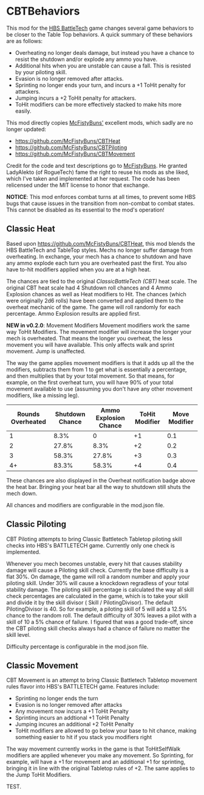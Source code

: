 # CBTBehaviors
This mod for the [HBS BattleTech](http://battletechgame.com/) game changes several game behaviors to be closer to the Table Top behaviors. A quick summary of these behaviors are as follows:

* Overheating no longer deals damage, but instead you have a chance to resist the shutdown and/or explode any ammo you have.
* Additional hits when you are unstable can cause a fall. This is resisted by your piloting skill.
* Evasion is no longer removed after attacks.
* Sprinting no longer ends your turn, and incurs a +1 ToHit penalty for attackers.
* Jumping incurs a +2 ToHit penalty for attackers.
* ToHit modifiers can be more effectively stacked to make hits more easily.

This mod directly copies [McFistyBuns'](https://github.com/McFistyBuns) excellent mods, which sadly are no longer updated:

* <https://github.com/McFistyBuns/CBTHeat>
* <https://github.com/McFistyBuns/CBTPiloting>
* <https://github.com/McFistyBuns/CBTMovement>

Credit for the code and text descriptions go to [McFistyBuns](https://github.com/McFistyBuns). He granted LadyAlekto (of RogueTech) fame the right to reuse his mods as she liked, which I've taken and implemented at her request. The code has been relicensed under the MIT license to honor that exchange.

**NOTICE**: This mod enforces combat turns at all times, to prevent some HBS bugs that cause issues in the transition from non-combat to combat states. This cannot be disabled as its essential to the mod's operation!

## Classic Heat

Based upon https://github.com/McFistyBuns/CBTHeat, this mod blends the HBS BattleTech and TableTop styles. Mechs no longer suffer damage from overheating. In exchange, your mech has a chance to shutdown and have any ammo explode each turn you are overheated past the first. You also have to-hit modifiers applied when you are at a high heat.

The chances are tied to the original _ClassicBattleTech (CBT)_ heat scale. The original CBT heat scale had 4 Shutdown roll chances and 4 Ammo Explosion chances as well as Heat modifiers to Hit. The chances (which were originally 2d6 rolls) have been converted  and applied them to the overheat mechanic of the game. The game will roll randomly for each percentage. Ammo Explosion results are applied first.

**NEW in v0.2.0**: Movement Modifiers Movement modifiers work the same way ToHit Modifiers. The movement modifier will increase the longer your mech is overheated. That means the longer you overheat, the less movement you will have available. This only affects walk and sprint movement. Jump is unaffected.

The way the game applies movement modifiers is that it adds up all the the modifiers, subtracts them from 1 to get what is essentially a percentage, and then multiplies that by your total movement. So that means, for example, on the first overheat turn, you will have 90% of your total movement available to use (assuming you don't have any other movement modifiers, like a missing leg).

| Rounds Overheated | Shutdown Chance | Ammo Explosion Chance | ToHit Modifier | Move Modifier |
| ----------------- | --------------- | --------------------- | -------------- | ------------- |
| 1                 | 8.3%            | 0                     | +1             | 0.1           |
| 2                 | 27.8%           | 8.3%                  | +2             | 0.2           |
| 3                 | 58.3%           | 27.8%                 | +3             | 0.3           |
| 4+                | 83.3%           | 58.3%                 | +4             | 0.4           |

These chances are also displayed in the Overheat notification badge above the heat bar. Bringing your heat bar all the way to shutdown still shuts the mech down.

All chances and modifiers are configurable in the mod.json file.

## Classic Piloting

CBT Piloting attempts to bring Classic Battletech Tabletop piloting skill checks into HBS's BATTLETECH game. Currently only one check is implemented.

Whenever you mech becomes unstable, every hit that causes stability damage will cause a Piloting skill check. Currently the base difficulty is a flat 30%. On damage, the game will roll a random number and apply your piloting skill. Under 30% will cause a knockdown regradless of your total stability damage. The piloting skill percentage is calculated the way all skill check percentages are calculated in the game, which is to take your skill and divide it by the skill divisor ( Skill / PilotingDivisor). The default PilotingDivisor is 40. So for example, a piloting skill of 5 will add a 12.5% chance to the random roll. The default difficulty of 30% leaves a pilot with a skill of 10 a 5% chance of failure. I figured that was a good trade-off, since the CBT piloting skill checks always had a chance of failure no matter the skill level.

Difficulty percentage is configurable in the mod.json file.

## Classic Movement 

CBT Movement is an attempt to bring Classic Battletech Tabletop movement rules flavor into HBS's BATTLETECH game. Features include:

- Sprinting no longer ends the turn
- Evasion is no longer removed after attacks
- Any movement now incurs a +1 ToHit Penalty
- Sprinting incurs an addtional +1 ToHit Penalty
- Jumping incures an additional +2 ToHit Penalty
- ToHit modifiers are allowed to go below your base to hit chance, making something easier to hit if you stack you modifiers right

The way movement currently works in the game is that ToHitSelfWalk modifiers are applied whenever you make any movement. So Sprinting, for example, will have a +1 for movement and an additional +1 for sprinting, bringing it in line with the original Tabletop rules of +2. The same applies to the Jump ToHit Modifiers.

TEST.